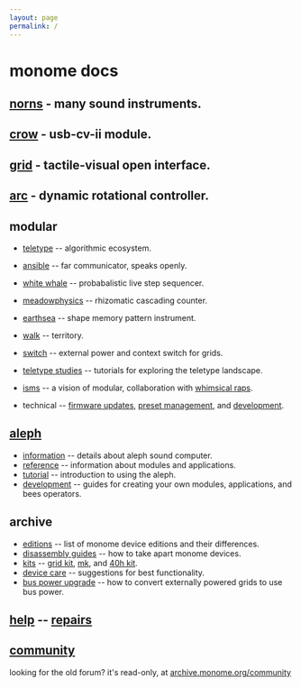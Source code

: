 ```yaml
---
layout: page
permalink: /
---
```


# monome docs

## [norns](/docs/norns) - many sound instruments.

## [crow](/docs/crow) - usb-cv-ii module.

## [grid](/docs/grid) - tactile-visual open interface.

## [arc](/docs/arc) - dynamic rotational controller.

## modular

* [teletype](/docs/modular/teletype) -- algorithmic ecosystem.
* [ansible](/docs/modular/ansible) -- far communicator, speaks openly.
* [white whale](/docs/modular/whitewhale) -- probabalistic live step sequencer.
* [meadowphysics](/docs/modular/meadowphysics) -- rhizomatic cascading counter.
* [earthsea](/docs/modular/earthsea) -- shape memory pattern instrument.
* [walk](/docs/modular/walk) -- territory.
* [switch](/docs/modular/switch) -- external power and context switch for grids.

* [teletype studies](/docs/modular/teletype/studies-1) -- tutorials for exploring the teletype landscape.

* [isms](/isms) -- a vision of modular, collaboration with [whimsical raps](http://whimsicalraps.com).

* technical -- [firmware updates](/docs/modular/update), [preset management](/docs/modular/preset), and [development](/docs/modular/dev).


## [aleph](/docs/aleph)

* [information](/aleph) -- details about aleph sound computer.
* [reference](/docs/aleph/reference) -- information about modules and applications.
* [tutorial](/docs/aleph/tutorial-0) -- introduction to using the aleph.
* [development](/docs/aleph/dev) -- guides for creating your own modules, applications, and bees operators.

## archive

* [editions](/docs/editions) -- list of monome device editions and their differences.
* [disassembly guides](/docs/disassembly) -- how to take apart monome devices.
* [kits](/docs/kits) -- [grid kit](/docs/grid-kit), [mk](/docs/mk), and [40h kit](/docs/40h-kit).
* [device care](/docs/care) -- suggestions for best functionality.
* [bus power upgrade](/docs/buspowerupgrade) -- how to convert externally powered grids to use bus power.


## [help](/docs/help) -- [repairs](/docs/repairs)

## [community](llllllll.co)

looking for the old forum? it's read-only, at [archive.monome.org/community](http://archive.monome.org/community/index.html)
